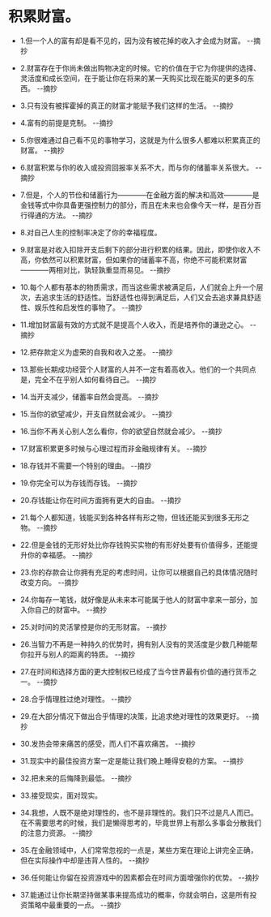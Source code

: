 # 积累财富。

- 1.但一个人的富有却是看不见的，因为没有被花掉的收入才会成为财富。 --摘抄

- 2.财富存在于你尚未做出购物决定的时候。它的价值在于它为你提供的选择、灵活度和成长空间，在于能让你在将来的某一天购买比现在能买的更多的东西。 --摘抄

- 3.只有没有被挥霍掉的真正的财富才能赋予我们这样的生活。 --摘抄

- 4.富有的前提是克制。 --摘抄

- 5.你很难通过自己看不见的事物学习，这就是为什么很多人都难以积累真正的财富。 --摘抄

- 6.财富积累与你的收入或投资回报率关系不大，而与你的储蓄率关系很大。 --摘抄

- 7.但是，个人的节俭和储蓄行为————在金融方面的解决和高效————是金钱等式中你具备更强控制力的部分，而且在未来也会像今天一样，是百分百行得通的方法。 --摘抄

- 8.对自己人生的控制率决定了你的幸福程度。

- 9.财富是对收入扣除开支后剩下的部分进行积累的结果。因此，即使你收入不高，你依然可以积累财富，但如果你的储蓄率不高，你绝不可能积累财富————两相对比，孰轻孰重显而易见。 --摘抄

- 10.每个人都有基本的物质需求，而当这些需求被满足后，人们就会上升一个层次，去追求生活的舒适性。当舒适性也得到满足后，人们又会去追求兼具舒适性、娱乐性和启发性的事物了。 --摘抄

- 11.增加财富最有效的方式就不是提高个人收入，而是培养你的谦逊之心。 --摘抄

- 12.把存款定义为虚荣的自我和收入之差。 --摘抄

- 13.那些长期成功经营个人财富的人并不一定有着高收入。他们的一个共同点是，完全不在乎别人如何看待自己。 --摘抄

- 14.当开支减少，储蓄率自然会提高。 --摘抄

- 15.当你的欲望减少，开支自然就会减少。 --摘抄

- 16.当你不再关心别人怎么看你，你的欲望自然就会减少。 --摘抄

- 17.财富积累更多时候与心理过程而非金融规律有关。 --摘抄

- 18.存钱并不需要一个特别的理由。 --摘抄

- 19.你完全可以为存钱而存钱。 --摘抄

- 20.存钱能让你在时间方面拥有更大的自由。 --摘抄

- 21.每个人都知道，钱能买到各种各样有形之物，但钱还能买到很多无形之物。 --摘抄

- 22.但是金钱的无形好处比你存钱购买实物的有形好处要有价值得多，还能提升你的幸福感。 --摘抄

- 23.你的存款会让你拥有充足的考虑时间，让你可以根据自己的具体情况随时改变方向。 --摘抄

- 24.你每存一笔钱，就好像是从未来本可能属于他人的财富中拿来一部分，加入你自己的财富中。 --摘抄

- 25.对时间的灵活掌控是你的无形财富。 --摘抄

- 26.当智力不再是一种持久的优势时，拥有别人没有的灵活度是少数几种能帮你拉开与别人的距离的特质。 --摘抄

- 27.在时间和选择方面的更大控制权已经成了当今世界最有价值的通行货币之一。 --摘抄

- 28.合乎情理胜过绝对理性。 --摘抄

- 29.在大部分情况下做出合乎情理的决策，比追求绝对理性的效果更好。 --摘抄

- 30.发热会带来痛苦的感受，而人们不喜欢痛苦。 --摘抄

- 31.现实中的最佳投资方案一定是能让我们晚上睡得安稳的方案。 --摘抄

- 32.把未来的后悔降到最低。 --摘抄

- 33.接受现实，面对现实。

- 34.我想，人既不是绝对理性的，也不是非理性的。我们只不过是凡人而已。在不需要思考的时候，我们是懒得思考的，毕竟世界上有那么多事会分散我们的注意力资源。 --摘抄

- 35.在金融领域中，人们常常忽视的一点是，某些方案在理论上讲完全正确，但在实际操作中却是违背人性的。 --摘抄

- 36.任何能让你留在投资游戏中的因素都会在时间方面增强你的优势。 --摘抄

- 37.能通过让你长期坚持做某事来提高成功的概率，你就会明白，这是所有投资策略中最重要的一点。 --摘抄
